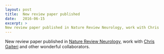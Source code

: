```yaml
---
layout: post
title:  New review paper published
date:   2016-06-15
excerpt: >
New review paper published in Nature Review Neurology, work with Chris Gaiteri and other wonderful collaborators.
---
```

New review paper published in [Nature Review Neurology](http://www.nature.com/nrneurol/journal/vaop/ncurrent/full/nrneurol.2016.84.html), work with [Chris Gaiteri](https://www.rush.edu/services-conditions/alzheimers-disease-center/radc-staff/chris-gaiteri-phd-rush-alzheimers-disease) and other wonderful collaborators.

